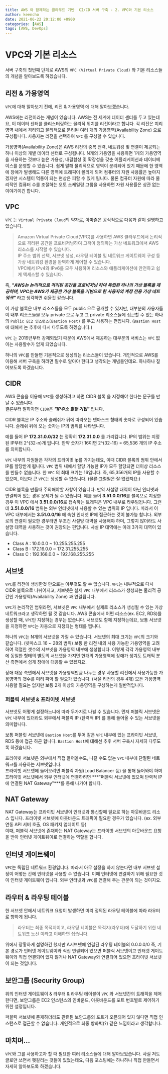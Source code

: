 ```yaml
---
title: AWS 와 함께하는 클라우드 기반  CI/CD 서버 구축 - 2. VPC와 기본 리소스
author: keencho
date: 2021-06-22 20:12:00 +0900
categories: [AWS]
tags: [AWS, DevOps]
---
```


# **VPC와 기본 리소스**
서버 구축의 첫번째 단계로 AWS의 `VPC (Virtual Private Cloud)` 와 기본 리소스들의 개념을 알아보도록 하겠습니다.

## **리전 & 가용영역**
`VPC`에 대해 알아보기 전에, 리전 & 가용영역 에 대해 알아보겠습니다.  

AWS에는 리전이라는 개념이 있습니다. AWS는 전 세계에 데이터 센터를 두고 있는데요, 이 데이터 센터를 클리스터링하는 물리적 위치를 리전이라고 합니다. 
각 리전은 지리 영역 내에서 격리되고 물리적으로 분리된 여러 개의 가용영역(Availability Zone) 으로 구성됩니다. 사용자는 리전을 선택하여 `VPC` 를 구성할 수 있습니다.  

가용영역(Availability Zone)은 AWS 리전의 중복 전력, 네트워킹 및 연결이 제공되는 하나 이상의 개별 데이터 센터로 구성됩니다. N개의 가용영을 사용하면 
1개의 가용영역을 사용하는 것보다 높은 가용성, 내결함성 및 확장성을 갖춘 어플리케이션과 데이터베이스를 운영할 수 있습니다. 쉽게 말해 물리적으로 영역이 분리되어 있기 때문에 한 영역에 장애가 발생해도
다른 영역에 트래픽이 몰리게 되어 컴퓨터의 자원 사용률은 높아지겠지만 시스템이 먹통이 되는 현상은 피할 수 있게 됩니다. 물론 컴퓨터 자원에 따라 물리적인 컴퓨터 수를 조절하는 
오토 스케일링 그룹을 사용하면 자원 사용률은 상관 없는 이야기이긴 합니다.

## **VPC** 
`VPC` 는 `Virtual Private Cloud`의 약자로, 아마존은 공식적으로 다음과 같이 설명하고 있습니다.

> Amazon Virtual Private Cloud(VPC)를 사용하면 AWS 클라우드에서 논리적으로 격리된 공간을 프로비저닝하여 고객이 정의하는 가상 네트워크에서 AWS 리소스를 시작할 수 있습니다.  
> IP 주소 범위 선택, 서브넷 생성, 라우팅 테이블 및 네트워크 게이트웨이 구성 등 가상 네트워킹 환경을 완벽하게 제어할 수 있습니다.  
> VPC에서 IPv4와 IPv6를 모두 사용하여 리소스와 애플리케이션에 안전하고 쉽게 액세스할 수 있습니다.

즉, ***"AWS는 논리적으로 격리된 공간을 프로비저닝 하여 독립된 하나의 가상 블록을 제공하며, VPC는 AWS가 제공한 가상 블록을 기반으로 한 사용자의 계정 전용 가상 네트워크"*** 라고 생각하면 쉬울것 같습니다.

이 가상 블록은 내부 리소스들을 모두 public 으로 공개할 수 있지만, 대부분의 사용자들이 내부 리소스들을 모두 private 으로 두고 그 private 리소스들에 접근할 수 있는 하나의 `Public EC2 인스턴스(Bastion Host)` 를 두고 사용하는 편입니다. (`Bastion Host` 에 대해서 는 추후에 다시 다루도록 하겠습니다.)

`VPC` 는 2019년부터 강제되었기 때문에 AWS에서 제공하는 대부분의 서비스는 `VPC` 없이는 사용할수가 없게 되었습니다.

하나의 `VPC`를 만들면 기본적으로 생성되는 리소스들이 있습니다. 개인적으로 AWS를 이용해 서버 구축을 하려면 필수로 알아야 한다고 생각되는 개념들인데요. 하나하나 짚어보도록 하겠습니다.

## **CIDR**
AWS 콘솔을 이용해 `VPC`를 생성하려고 하면 CIDR 블록 을 지정해야 한다는 문구를 만날 수 있습니다.  
결론부터 말하자면 `CIDR`은 ***"IP주소 할당 기법"*** 입니다.

CIDR 블록은 IP 주소와 슬래쉬가 뒤에 따라오는 넷마스크 형태의 숫자로 구성되어 있습니다. 슬래쉬 뒤에 오는 숫자는 IP의 범위를 나타냅니다.

예를 들어 IP **172.31.0.0/32** 는 정확히 **172.31.0.0** 를 가리킵니다.
IP의 범위는 지정된 IP부터 2^(32-n)개 입니다. 만약 숫자가 16이면 2^(32-16) = 65,536 개의 IP 주소를 의미합니다.

`VPC` 내부의 자원들은 각각의 프라이빗 ip를 가지는데요, 이때 CIDR 블록의 범위 안에서 IP를 할당받게 됩니다.
`VPC` 범위 내에서 할당 가능한 IP가 모두 할당되면 더이상 리소스를 만들수 없습니다. 한 `VPC` 의 최대 크기는 16입니다. 즉, 65,356개의 IP를 사용할 수 있으며, 이보다 큰 `VPC`는 생성할 수 없습니다. ~~(물론 그럴일은 잘 없겠지요.)~~

CIDR 블록을 만들때 주의해야할 사항이 있습니다. 만약 사설망 대역이 아닌 인터넷과 연결되어 있는 경우 문제가 될 수 있습니다. 예를 들어 **3.51.0.0/16**를 블록으로 지정한 경우 이 VPC 에서 **3.51.0.0/16**로 접속하는 트래픽은 VPC 내부로 라우팅됩니다.
그런데 **3.51.0.0/16** 범위는 외부 인터넷에서 사용할 수 있는 범위의 IP 입니다. 따라서 이 VPC 내부에서는 **3.51.0.0/16** 에 속한 인터넷 IP에 접근하는 것이 불가능 합니다. 외부로의 연결이 필요한 경우라면 무조건 사설망 대역을 사용해야 하며, 그렇지 않더라도
사설망 대역을 사용하는 것이 권장되는 편입니다. 사설 IP 대역에는 아래 3가지 대역이 있습니다.

- Class A : 10.0.0.0 ~ 10.255.255.255
- Class B : 172.16.0.0 ~ 172.31.255.255
- Class C : 192.168.0.0 ~ 192.168.255.255  

## **서브넷**
`VPC`를 리전에 생성한것 만으로는 아무것도 할 수 없습니다. `VPC`는 내부적으로 다시 CIDR 블록으로 나뉘어지고, 서브넷은 실제 `VPC` 내부에서 리소스가 생성되는 물리적 공간인 가용영역(Availability Zone) 과 연결됩니다.  

`VPC`가 논리적인 범위라면, 서브넷은 `VPC` 내부에서 실제로 리소스가 생성될 수 있는 가상 네트워크라고 생각하면 될 것 같습니다. 
AWS 콘솔에서 어떤 리소스(ex. EC2, RDS)를 생성할 때, `VPC`만 지정하는 경우는 없습니다. 서브넷도 함께 지정하는데요, 보통 서브넷을 지정하면 `VPC`는 자동으로 지정되는 형태를 띕니다.  

하나의 `VPC`는 N개의 서브넷을 가질 수 있습니다. 서브넷의 최대 크기는 `VPC`의 크기와 같습니다. (넷마스크 16 ~ 28의 범위) 보통 한 리전 내의 사용 가능한 
가용영역을 고려하여 적절한 갯수의 서브넷을 가용영역 내부에 생성합니다. 이렇게 각각 가용영역 내부에 동일한 형태의 별도의 서브넷을 가지면 한개의 가용영역에 장애가 생겨도 트래픽 분산 측면에서 쉽게 장애에 대응할 수 있겠지요.  

장애 대응 측면에서 서브넷을 가용영역만큼 나누는 경우 사용할 리전에서 사용가능한 가용영역의 갯수를 미리 파악 할 필요가 있습니다. (서울 리전의 경우 4개) 
모든 가용영역 사용할 필요는 없지만 보통 2개 이상의 가용영역을 구성하는게 일반적입니다.

### **퍼블릭 서브넷 & 프라이빗 서브넷**
서브넷도 어떻게 설정하느냐에 따라 두가지로 나뉠 수 있습니다. 먼저 퍼블릭 서브넷은 `VPC` 내부에 있더라도 외부에서 퍼블릭 IP (탄력적 IP) 를 통해 들어올 수 있는 서브넷을 의미합니다.  

보통 퍼블릿 서브넷에 `Bastion Host`를 두어 같은 `VPC` 내부에 있는 프라이빗 서브넷, RDS 등에 접근 하곤 합니다. `Bastion Host`에 대해선 추후 서버 구축시 자세히 다루도록 하겠습니다.  

프라이빗 서브넷은 외부에서 직접 들어올수도, 나갈 수도 없는 `VPC` 내부에 단절된 네트워크를 사용하는 서브넷입니다.  
프라이빗 서브넷에 들어오려면 퍼블릭 자원(Load Balancer 등) 을 통해 들어와야 하며 프라이빗 서브넷에서 외부 인터넷에 연결하려면 ***"퍼블릭 서브넷에 있으며 탄력적 IP에 연결된 NAT Gateway"***를 통해 나가야 합니다.

## **NAT Gateway**
NAT Gateway는 프라이빗 서브넷이 인터넷과 통신할때 필요로 하는 아웃바운드 리소스 입니다. 프라이빗 서브넷에 
아웃바운드 트래픽이 필요한 경우가 있습니다. (ex. 외부 연동 API 서버 호출, OS 패키지 업데이트 등)  
이때, 퍼블릭 서브넷에 존재하는 NAT Gateway는 프라이빗 서브넷의 아웃바운드 요청을 받아 인터넷 게이트웨이로 연결하는 역할을 합니다.  

## **인터넷 게이트웨이**
`VPC`는 독립된 네트워크 환경입니다. 따라서 아무 설정을 하지 않는다면 내부 서브넷 설정이 어떻든 간에 인터넷을 사용할 수 없습니다.
이때 인터넷에 연결하기 위해 필요한 것이 인터넷 게이트웨이 입니다. 외부 인터넷과 `VPC`를 연결해 주는 관문이 되는 것이지요.

## **라우터 & 라우팅 테이블**
한 서브넷 안에서 네트워크 요청이 발생하면 미리 정의된 라우팅 테이블에 따라 라우터로 향하게 됩니다.
> 라우터는 최종 목적지이고, 라우팅 테이블은 목적지(라우터)에 도달하기 위한 네트워크 노선 이라고 이해하면 쉽습니다.  

위에서 장황하게 설명하긴 했지만 A서브넷에 연결된 라우팅 테이블의 0.0.0.0/0 즉, 기본 경로가 인터넷 게이트웨이와 직접 연결되어 있으면 퍼블릭 서브넷이고 
인터넷 게이트웨이와 직접 연결되어 있지 않거나 NAT Gateway와 연결되어 있으면 프라이빗 서브넷이 되는 것입니다.  

## **보안그룹 (Security Group)** 
위의 인터넷 게이트웨이 & 라우터 & 라우팅 테이블이 `VPC` 와 서브넷간의 트래픽을 제어한다면, 보안그룹은 EC2 인스턴스의 인바운드, 아웃바운드를 포트 번호별로 제어하기 위한 설정입니다.  

퍼블릭 서브넷에 존재하더라도 관련된 보안그룹의 포트가 오픈되어 있지 않다면 직접 인스턴스로 접근할 수 없습니다. 개인적으로 최종 방화벽(?) 같은 느낌이라고 생각합니다. 

## **마치며...**
`VPC`와 그를 사용하고자 할 때 필요한 여러 리소스들에 대해 알아보았습니다. 사실 저도 글로만 쓰면서 헷갈리는 것들이 있었는데요, 다음 포스팅에는 하나하나 직접 만들면서 자세히 알아보도록 하겠습니다.

